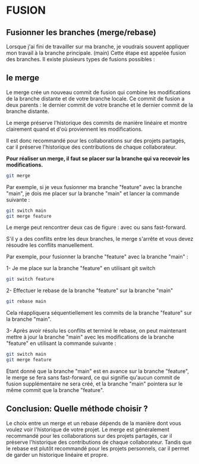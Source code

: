 # FUSION 

## Fusionner les branches (merge/rebase)

Lorsque j'ai fini de travailler sur ma branche, je voudrais souvent appliquer mon travail à la branche principale. (main)
Cette étape est appelée fusion des branches. 
Il existe plusieurs types de fusions possibles : 

## le merge 

Le merge crée un nouveau commit de fusion qui combine les modifications de la branche distante et de votre branche locale. Ce commit de fusion a deux parents : le dernier commit de votre branche et le dernier commit de la branche distante.

Le merge préserve l'historique des commits de manière linéaire et montre clairement quand et d'où proviennent les modifications. 

Il est donc recommandé pour les collaborations sur des projets partagés, car il préserve l'historique des contributions de chaque collaborateur.

**Pour réaliser un merge, il faut se placer sur la branche qui va recevoir les modifications.**

```bash 
git merge 
```

Par exemple, si je veux fusionner ma branche "feature" avec la branche "main", je dois me placer sur la branche "main" et lancer la commande suivante : 

```bash
git switch main
git merge feature
```

Le merge peut rencontrer deux cas de figure :
avec ou sans fast-forward.

S'il y a des conflits entre les deux branches, le merge s'arrête et vous devez résoudre les conflits manuellement.

Par exemple, pour fusionner la branche "feature" avec la branche "main" : 

1- Je me place sur la branche "feature" en utilisant git switch

```bash
git switch feature
```
2- Effectuer le rebase de la branche "feature" sur la branche "main"

```bash
git rebase main
```
Cela réappliquera séquentiellement les commits de la branche "feature" sur la branche "main".

3- Après avoir résolu les conflits et terminé le rebase, on peut maintenant mettre à jour la branche "main" avec les modifications de la branche "feature" en utilisant la commande suivante :

```bash
git switch main
git merge feature
```
Etant donné que la branche "main" est en avance sur la branche "feature", le merge se fera sans fast-forward, ce qui signifie qu'aucun commit de fusion supplémentaire ne sera créé, et la branche "main" pointera sur le même commit que la branche "feature".

## Conclusion: Quelle méthode choisir ?

Le choix entre un merge et un rebase dépends de la manière dont vous voulez voir l'historique de votre projet.
Le merge est généralement recommandé pour les collaborations sur des projets partagés, car il préserve l'historique des contributions de chaque collaborateur. Tandis que le rebase est plutôt recommandé pour les projets personnels, car il permet de garder un historique linéaire et propre.

